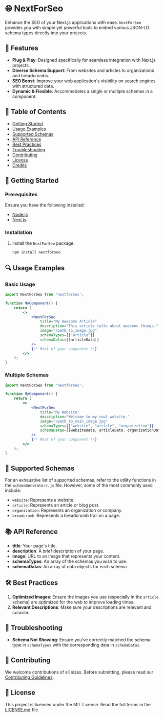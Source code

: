 # 🌐 NextForSeo

Enhance the SEO of your Next.js applications with ease. `NextForSeo` provides you with simple yet powerful tools to embed various JSON-LD schema types directly into your projects.


## 🚀 Features

- **Plug & Play**: Designed specifically for seamless integration with Next.js projects.
- **Diverse Schema Support**: From websites and articles to organizations and breadcrumbs.
- **SEO Boost**: Improve your web application's visibility on search engines with structured data.
- **Dynamic & Flexible**: Accommodates a single or multiple schemas in a component.

## 📖 Table of Contents

- [Getting Started](#getting-started)
- [Usage Examples](#usage-examples)
- [Supported Schemas](#supported-schemas)
- [API Reference](#api-reference)
- [Best Practices](#best-practices)
- [Troubleshooting](#troubleshooting)
- [Contributing](#contributing)
- [License](#license)
- [Credits](#credits)

## 🎉 Getting Started

### Prerequisites

Ensure you have the following installed:

- [Node.js](https://nodejs.org/)
- [Next.js](https://nextjs.org/)

### Installation

1. Install the `NextForSeo` package:
   ```bash
   npm install nextforseo
   ```

## 🔍 Usage Examples

### Basic Usage

```jsx
import NextForSeo from 'nextforseo';

function MyComponent() {
    return (
        <>
            <NextForSeo 
                title="My Awesome Article" 
                description="This article talks about awesome things." 
                image="/path_to_image.jpg" 
                schemaTypes={["article"]} 
                schemaDatas={[articleData]}
            />
            {/* Rest of your component */}
        </>
    );
}
```

### Multiple Schemas

```jsx
import NextForSeo from 'nextforseo';

function MyComponent() {
    return (
        <>
            <NextForSeo 
                title="My Website" 
                description="Welcome to my cool website." 
                image="/path_to_main_image.jpg" 
                schemaTypes={["website", "article", "organization"]} 
                schemaDatas={[websiteData, articleData, organizationData]}
            />
            {/* Rest of your component */}
        </>
    );
}
```

## 📜 Supported Schemas

For an exhaustive list of supported schemas, refer to the utility functions in the `schemaGenerators.js` file. However, some of the most commonly used include:

- `website`: Represents a website.
- `article`: Represents an article or blog post.
- `organization`: Represents an organization or company.
- `breadcrumb`: Represents a breadcrumb trail on a page.

## 📚 API Reference

- **title**: Your page's title.
- **description**: A brief description of your page.
- **image**: URL to an image that represents your content.
- **schemaTypes**: An array of the schemas you wish to use.
- **schemaDatas**: An array of data objects for each schema.

## 🛠 Best Practices

1. **Optimized Images**: Ensure the images you use (especially in the `article` schema) are optimized for the web to improve loading times.
2. **Relevant Descriptions**: Make sure your descriptions are relevant and concise.

## 🔧 Troubleshooting

- **Schema Not Showing**: Ensure you've correctly matched the schema type in `schemaTypes` with the corresponding data in `schemaDatas`.

## 💼 Contributing

We welcome contributions of all sizes. Before submitting, please read our [Contributing Guidelines](./CONTRIBUTING.md).

## 📄 License
This project is licensed under the MIT License. Read the full terms in the [LICENSE.md](./LICENSE.md) file.
